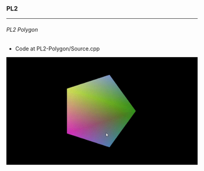 ### PL2

----------------------------------------------
###### PL2 Polygon
- Code at PL2-Polygon/Source.cpp

![PL2-Polygon.gif](PL2-Polygon/polygon.gif)


